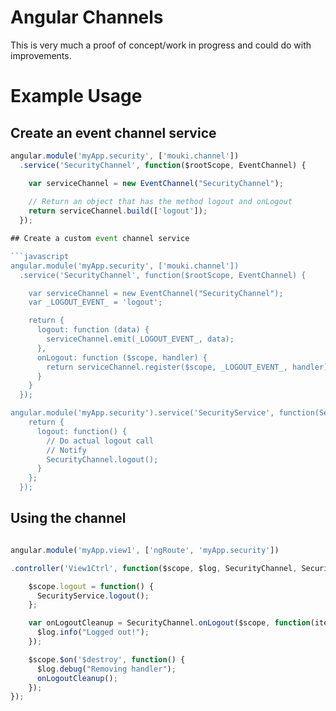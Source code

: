 
# Angular Channels

This is very much a proof of concept/work in progress and could do with improvements. 

# Example Usage

## Create an event channel service

```javascript
angular.module('myApp.security', ['mouki.channel'])
  .service('SecurityChannel', function($rootScope, EventChannel) {

    var serviceChannel = new EventChannel("SecurityChannel");
    
    // Return an object that has the method logout and onLogout
    return serviceChannel.build(['logout']);
  });

## Create a custom event channel service

```javascript
angular.module('myApp.security', ['mouki.channel'])
  .service('SecurityChannel', function($rootScope, EventChannel) {

    var serviceChannel = new EventChannel("SecurityChannel");
    var _LOGOUT_EVENT_ = 'logout';

    return {
      logout: function (data) {
        serviceChannel.emit(_LOGOUT_EVENT_, data);
      },
      onLogout: function ($scope, handler) {
        return serviceChannel.register($scope, _LOGOUT_EVENT_, handler);
      }
    }
  });

angular.module('myApp.security').service('SecurityService', function(SecurityChannel) {
    return {
      logout: function() {
        // Do actual logout call
        // Notify
        SecurityChannel.logout();
      }
    };
  });
```

## Using the channel

```javascript

angular.module('myApp.view1', ['ngRoute', 'myApp.security'])

.controller('View1Ctrl', function($scope, $log, SecurityChannel, SecurityService) {

    $scope.logout = function() {
      SecurityService.logout();
    };

    var onLogoutCleanup = SecurityChannel.onLogout($scope, function(item){
      $log.info("Logged out!");
    });

    $scope.$on('$destroy', function() {
      $log.debug("Removing handler");
      onLogoutCleanup();
    });
});
```
